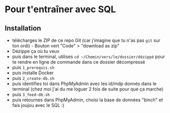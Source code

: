 # Pour t'entraîner avec SQL

## Installation
- télécharges le ZIP de ce repo Git (car j'imagine que tu n'as pas `git` sur ton ordi) - Bouton vert "Code" > "download as zip"
- Dézippe ça où tu veux
- puis dans le terminal, utilises `cd ~/Chemin/vers/le/dossier/dézippé` pour te rendre en ligne de commande dans ce dossier décompressé
- puis `1_prerequis.sh`
- puis installe Docker
- puis `2_create-db.sh`
- puis identifies toi dans PhpMyAdmin avec les id/mdp donnés dans le terminal (chez moi j'ai du me loguer 2 fois de suite pour que ça marche)
- puis `3_feed-db.sh`
- puis retournes dans PhpMyAdmin, choisi la base de données "binch" et fais joujou avec le SQL :) 
